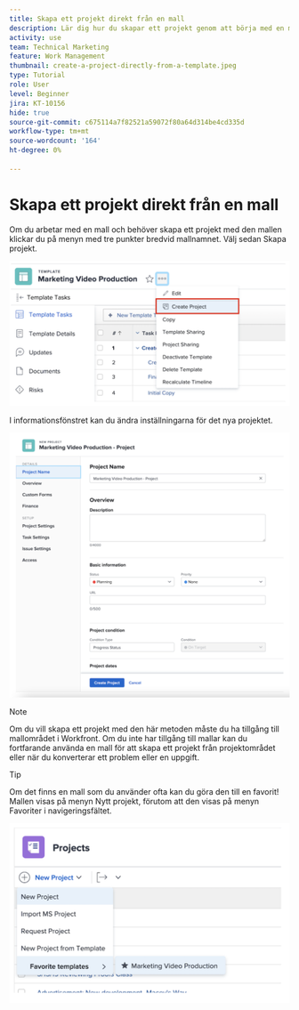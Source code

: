 ```yaml
---
title: Skapa ett projekt direkt från en mall
description: Lär dig hur du skapar ett projekt genom att börja med en mall som redan har byggts.
activity: use
team: Technical Marketing
feature: Work Management
thumbnail: create-a-project-directly-from-a-template.jpeg
type: Tutorial
role: User
level: Beginner
jira: KT-10156
hide: true
source-git-commit: c675114a7f82521a59072f80a64d314be4cd335d
workflow-type: tm+mt
source-wordcount: '164'
ht-degree: 0%

---
```


# Skapa ett projekt direkt från en mall

Om du arbetar med en mall och behöver skapa ett projekt med den mallen klickar du på menyn med tre punkter bredvid mallnamnet. Välj sedan Skapa projekt.

![Skapa projektalternativ på menyn](assets/direct-template-01.png)

I informationsfönstret kan du ändra inställningarna för det nya projektet.

![Sidan Skapa projekt](assets/direct-template-02.png)

>[!NOTE]
>
>Om du vill skapa ett projekt med den här metoden måste du ha tillgång till mallområdet i Workfront. Om du inte har tillgång till mallar kan du fortfarande använda en mall för att skapa ett projekt från projektområdet eller när du konverterar ett problem eller en uppgift.

>[!TIP]
>
>Om det finns en mall som du använder ofta kan du göra den till en favorit! Mallen visas på menyn Nytt projekt, förutom att den visas på menyn Favoriter i navigeringsfältet.


![Nya favoritmallar för projekt](assets/direct-template-03.png)
